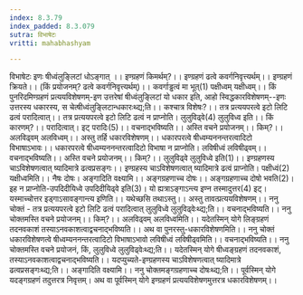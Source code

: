 ```yaml
---
index: 8.3.79
index_padded: 8.3.079
sutra: विभाषेटः
vritti: mahabhashyam

---
```

 विभाषेटः इणः षीध्वंलुङ्लिटां धोऽङ्गात् ।। इण्ग्रहणं किमर्थम्?।। इण्ग्रहणं ढत्वे कवर्गनिवृत्त्यर्थम्।। इण्ग्रहणं क्रियते।। (किं प्रयोजनम्? ढत्वे कवर्गनिवृत्त्यर्थम्)।। कवर्गाड्ढत्वं मा भूत्(1) पक्षीध्वम् यक्षीध्वम्।। किं पुनरिदमिण्ग्रहणं प्रत्ययविशेषणम्-इण उत्तरेषां षीध्वंलुङि्लटां यो धकार इति, आहो स्विद्धकारविशेषणम्--इणः उत्तरस्य धकारस्य, स चेत्षीध्वंलुङ्लिटान्धकारःथ्द्य;ति।। कश्चात्र विशेषः?।। तत्र प्रत्ययपरत्वे इटो लिटि ढत्वं परादित्वात्।। तत्र प्रत्ययपरत्वे इटो लिटि ढत्वं न प्राप्नोति। लुलुविढ्वे(4) लुलुविध्व इति।। किं कारणम्?।। परादित्वात्। इट् परादिः(5)।। वचनाद्भविष्यति।। अस्ति वचने प्रयोजनम्।। किम्?।। अलविढ्वम् अलविध्वम्।। अस्तु तर्हि धकारविशेषणम्।। धकारपरत्वे षीध्वम्यननन्तरत्वादिटो विभाषाऽभावः।। धकारपरत्वे षीध्वम्यननन्तरत्वादिटो विभाषा न प्राप्नोति। लविषीध्वं लविषीढ्वम्।। वचनाद्भविष्यति।। अस्ति वचने प्रयोजनम्।। किम्?।। लुलुविढ्वे लुलुविध्वे इति(1)।। इण्ग्रहणस्य चाऽविशेषणत्वात् ष्यादिमात्रे ढत्वप्रसङ्गः।। इण्ग्रहस्य चाऽविशेषणत्वात् ष्यादिमात्रे ढत्वं प्राप्नोति। पक्षीध्वं(2) यक्षीध्वमिति।। नैषः दोषः। अङ्गादिति वक्ष्यामि।। अङ्गग्रहणाच्च दोषः।। अङ्गग्रहणाच्च दोषो भवति(2)। इह न प्राप्नोति-उपदिदीयिध्वे उपदिदीयिढ्वे इति(3)। यो ह्यत्राऽङ्गाऽन्त्य इण्न तस्मादुत्तर(4) इट्। यस्माच्चोत्तर इड्गाऽसावङ्गान्त्य इणिति।। यथेच्छसि तथाऽस्तु।। अस्तु तावत्प्रत्ययविशेषणम्।। ननु चोक्तं - तत्र प्रत्ययपरत्वे इटो लिटि ढत्वं परादित्वात् लुलुविध्वे लुलुविढ्वेःथ्द्य;ति।। वचनाद्भविष्यति।। ननु चोक्तमस्ति वचने प्रयोजनम्।। किम्?।। अलविढ्वम् अलविध्वमिति।। यदेतस्मिन् योगे लिङ्ग्रहणं तदनवकाशं तस्याऽनवकाशत्वाद्वचनाद्भविष्यति।। अथ वा पुनरस्तु-धकारविशेषणमिति।। ननु चोक्तं धकारविशेषणत्वे षीध्वम्यननन्तरत्वादिटो विभाषाऽभावो लविषीध्वं लविषीढ्वमिति।। वचनाद्भविष्यति।। ननु चोक्तमस्ति वचने प्रयोजनं, किं, लुलुविध्वे लुलुविढ्वेःथ्द्य;ति।। यदेतस्मिन् योगे षीध्वङ्ग्रहणं तदनवकाशं, तस्याऽनवकाशत्वाद्वचनाद्भविष्यति।। यदप्युच्यते-इण्ग्रहणस्य चाऽविशेषणत्वात् ष्यादिमात्रे ढत्वप्रसङ्गःथ्द्य;ति।। अङ्गादिति वक्ष्यामि।। ननु चोक्तमङ्गग्रहणाच्च दोषःथ्द्य;ति।। पूर्वस्मिन् योगे यदङ्गग्रहणं तदुत्तरत्र निवृत्तम्। अथ वा पूर्वस्मिन् योगे इण्ग्रहणं प्रत्ययविशेषणमुत्तरत्र धकारविशेषणम्।। 